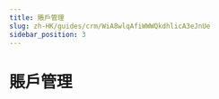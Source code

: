 ```yaml
---
title: 賬戶管理
slug: zh-HK/guides/crm/WiA8wlqAfiWWWQkdhlicA3eJnUe
sidebar_position: 3
---
```



# 賬戶管理

